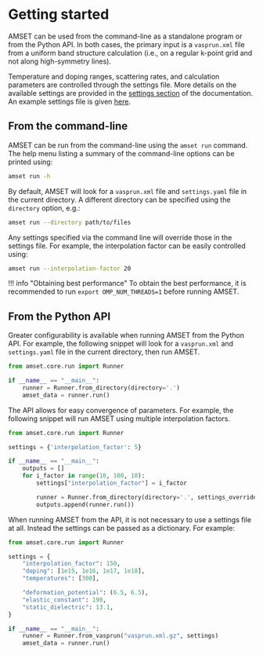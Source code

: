 # Getting started

AMSET can be used from the command-line as a standalone program or from the
Python API. In both cases, the primary input is a `vasprun.xml` file from a
uniform band structure calculation (i.e., on a regular k-point grid and not
along high-symmetry lines).

Temperature and doping ranges, scattering rates, and calculation
parameters are controlled through the settings file. More details on the
available settings are provided in the [settings section](settings.md) of the
documentation. An example settings file is given 
[here](https://github.com/hackingmaterials/amset/blob/main/examples/GaAs/settings.yaml).

## From the command-line

AMSET can be run from the command-line using the `amset run` command. The help
menu listing a summary of the command-line options can be printed using:


```bash
amset run -h
```

By default, AMSET will look for a `vasprun.xml` file and `settings.yaml`
file in the current directory. A different directory can be specified using
the `directory` option, e.g.:

```bash
amset run --directory path/to/files
```

Any settings specified via the command line will override those in the settings
file. For example, the interpolation factor can be easily controlled using:

```bash
amset run --interpolation-factor 20
```


!!! info "Obtaining best performance"
    To obtain the best performance, it is recommended to run `export OMP_NUM_THREADS=1`
    before running AMSET.

## From the Python API

Greater configurability is available when running AMSET from the Python API.
For example, the following snippet will look for a `vasprun.xml` and
`settings.yaml` file in the current directory, then run AMSET.

```python
from amset.core.run import Runner

if __name__ == "__main__":
    runner = Runner.from_directory(directory='.')
    amset_data = runner.run()
```

The API allows for easy convergence of parameters. For example,
the following snippet will run AMSET using multiple interpolation factors.

```python
from amset.core.run import Runner

settings = {'interpolation_factor': 5}

if __name__ == "__main__":
    outputs = []
    for i_factor in range(10, 100, 10):
        settings["interpolation_factor"] = i_factor

        runner = Runner.from_directory(directory='.', settings_override=settings)
        outputs.append(runner.run())
```

When running AMSET from the API, it is not necessary to use a settings file
at all. Instead the settings can be passed as a dictionary. For example:

```python
from amset.core.run import Runner

settings = {
    "interpolation_factor": 150,
    "doping": [1e15, 1e16, 1e17, 1e18],
    "temperatures": [300],

    "deformation_potential": (6.5, 6.5),
    "elastic_constant": 190,
    "static_dielectric": 13.1,
}

if __name__ == "__main__":
    runner = Runner.from_vasprun("vasprun.xml.gz", settings)
    amset_data = runner.run()
```
